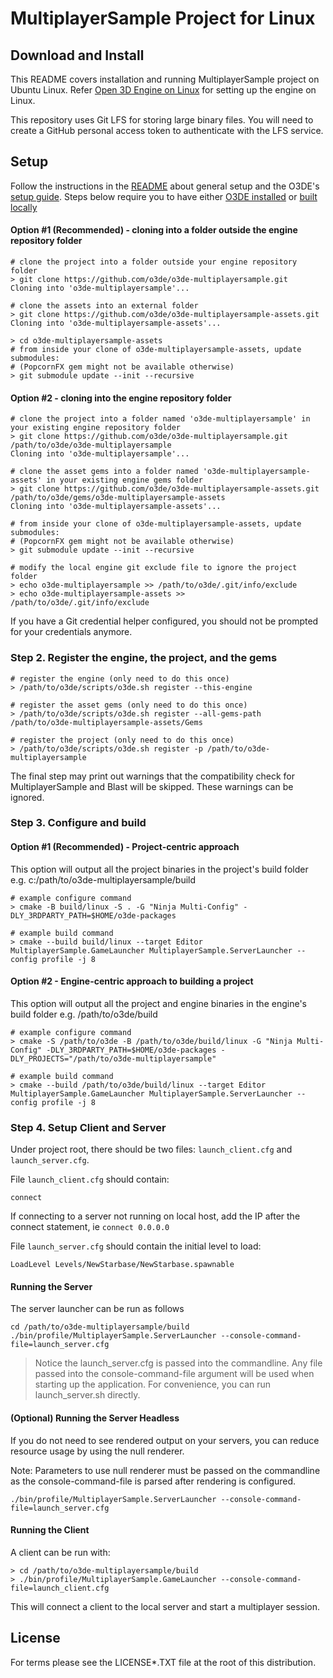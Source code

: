 # MultiplayerSample Project for Linux
## Download and Install

This README covers installation and running MultiplayerSample project on Ubuntu Linux.
Refer [Open 3D Engine on Linux](https://o3de.org/docs/user-guide/platforms/linux/) for setting up the engine on Linux.

This repository uses Git LFS for storing large binary files.  You will need to create a GitHub personal access token to authenticate with the LFS service.

## Setup
Follow the instructions in the [README](README.md) about general setup and the O3DE's [setup guide](https://www.o3de.org/docs/welcome-guide/setup/). 
Steps below require you to have either [O3DE installed](https://www.o3de.org/docs/welcome-guide/setup/installing-linux) or [built locally](https://www.o3de.org/docs/welcome-guide/setup/setup-from-github/building-linux/)

#### Option #1 (Recommended) - cloning into a folder outside the engine repository folder

```shell
# clone the project into a folder outside your engine repository folder
> git clone https://github.com/o3de/o3de-multiplayersample.git
Cloning into 'o3de-multiplayersample'...
```

```shell
# clone the assets into an external folder
> git clone https://github.com/o3de/o3de-multiplayersample-assets.git
Cloning into 'o3de-multiplayersample-assets'...
```

```shell
> cd o3de-multiplayersample-assets
# from inside your clone of o3de-multiplayersample-assets, update submodules:
# (PopcornFX gem might not be available otherwise)
> git submodule update --init --recursive
```

#### Option #2 - cloning into the engine repository folder

```shell
# clone the project into a folder named 'o3de-multiplayersample' in your existing engine repository folder
> git clone https://github.com/o3de/o3de-multiplayersample.git /path/to/o3de/o3de-multiplayersample
Cloning into 'o3de-multiplayersample'...

# clone the asset gems into a folder named 'o3de-multiplayersample-assets' in your existing engine gems folder
> git clone https://github.com/o3de/o3de-multiplayersample-assets.git /path/to/o3de/gems/o3de-multiplayersample-assets
Cloning into 'o3de-multiplayersample-assets'...

# from inside your clone of o3de-multiplayersample-assets, update submodules:
# (PopcornFX gem might not be available otherwise)
> git submodule update --init --recursive

# modify the local engine git exclude file to ignore the project folder
> echo o3de-multiplayersample >> /path/to/o3de/.git/info/exclude
> echo o3de-multiplayersample-assets >> /path/to/o3de/.git/info/exclude
```

If you have a Git credential helper configured, you should not be prompted for your credentials anymore.

### Step 2. Register the engine, the project, and the gems

```shell
# register the engine (only need to do this once)
> /path/to/o3de/scripts/o3de.sh register --this-engine

# register the asset gems (only need to do this once)
> /path/to/o3de/scripts/o3de.sh register --all-gems-path /path/to/o3de-multiplayersample-assets/Gems

# register the project (only need to do this once)
> /path/to/o3de/scripts/o3de.sh register -p /path/to/o3de-multiplayersample
```

The final step may print out warnings that the compatibility check for MultiplayerSample and Blast will be skipped. These warnings can be ignored.

### Step 3. Configure and build

#### Option #1 (Recommended) -  Project-centric approach

This option will output all the project binaries in the project's build folder e.g. c:/path/to/o3de-multiplayersample/build

```shell
# example configure command
> cmake -B build/linux -S . -G "Ninja Multi-Config" -DLY_3RDPARTY_PATH=$HOME/o3de-packages

# example build command
> cmake --build build/linux --target Editor MultiplayerSample.GameLauncher MultiplayerSample.ServerLauncher --config profile -j 8
```

#### Option #2 - Engine-centric approach to building a project

This option will output all the project and engine binaries in the engine's build folder e.g. /path/to/o3de/build

```shell
# example configure command
> cmake -S /path/to/o3de -B /path/to/o3de/build/linux -G "Ninja Multi-Config" -DLY_3RDPARTY_PATH=$HOME/o3de-packages -DLY_PROJECTS="/path/to/o3de-multiplayersample"

# example build command
> cmake --build /path/to/o3de/build/linux --target Editor MultiplayerSample.GameLauncher MultiplayerSample.ServerLauncher --config profile -j 8
```

### Step 4. Setup Client and Server

Under project root, there should be two files: `launch_client.cfg` and `launch_server.cfg`. 

File `launch_client.cfg` should contain:
```shell
connect
```

If connecting to a server not running on local host, add the IP after the connect statement, ie `connect 0.0.0.0`

File `launch_server.cfg` should contain the initial level to load:

```shell
LoadLevel Levels/NewStarbase/NewStarbase.spawnable
```

#### Running the Server

The server launcher can be run as follows

```shell
cd /path/to/o3de-multiplayersample/build
./bin/profile/MultiplayerSample.ServerLauncher --console-command-file=launch_server.cfg
```

> Notice the launch_server.cfg is passed into the commandline. Any file passed into the console-command-file argument will be used when starting up the application.
For convenience, you can run launch_server.sh directly.
 
#### (Optional) Running the Server Headless

If you do not need to see rendered output on your servers, you can reduce resource usage by using the null renderer.

Note: Parameters to use null renderer must be passed on the commandline as the console-command-file is parsed after rendering is configured.

```shell
./bin/profile/MultiplayerSample.ServerLauncher --console-command-file=launch_server.cfg
```

#### Running the Client
A client can be run with:

```shell
> cd /path/to/o3de-multiplayersample/build
> ./bin/profile/MultiplayerSample.GameLauncher --console-command-file=launch_client.cfg
```

This will connect a client to the local server and start a multiplayer session.

## License

For terms please see the LICENSE*.TXT file at the root of this distribution.
